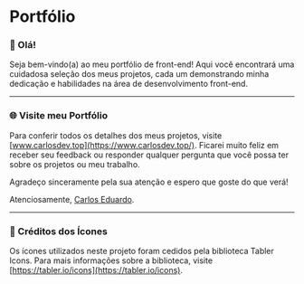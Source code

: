 # Portfólio

### 👋 Olá!

Seja bem-vindo(a) ao meu portfólio de front-end! Aqui você encontrará uma cuidadosa seleção dos meus projetos, cada um demonstrando minha dedicação e habilidades na área de desenvolvimento front-end.

---

### 🌐 Visite meu Portfólio

Para conferir todos os detalhes dos meus projetos, visite [www.carlosdev.top](https://www.carlosdev.top/). Ficarei muito feliz em receber seu feedback ou responder qualquer pergunta que você possa ter sobre os projetos ou meu trabalho.

Agradeço sinceramente pela sua atenção e espero que goste do que verá!

Atenciosamente, [Carlos Eduardo](https://www.carlosdev.top/).

---

### 🎨 Créditos dos Ícones

Os ícones utilizados neste projeto foram cedidos pela biblioteca Tabler Icons. Para mais informações sobre a biblioteca, visite [https://tabler.io/icons](https://tabler.io/icons).
